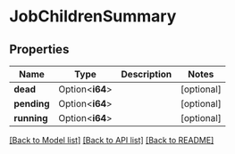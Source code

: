 # JobChildrenSummary

## Properties

| Name        | Type            | Description | Notes      |
| ----------- | --------------- | ----------- | ---------- |
| **dead**    | Option<**i64**> |             | [optional] |
| **pending** | Option<**i64**> |             | [optional] |
| **running** | Option<**i64**> |             | [optional] |

[[Back to Model list]](../README.md#documentation-for-models)
[[Back to API list]](../README.md#documentation-for-api-endpoints)
[[Back to README]](../README.md)

